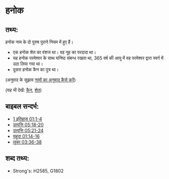 # हनोक #

## तथ्य: ##

हनोक नाम के दो पुरुष पुराने नियम में हुए हैं।

* एक हनोक शेत का वंशज था। वह नूह का परदादा था।
* यह हनोक परमेश्वर के साथ घनिष्ठ संबन्ध रखता था, 365 वर्ष की आयु में वह परमेश्वर द्वारा स्वर्ग में उठा लिया गया था।
* दूसरा हनोक कैन का पुत्र था।

(अनुवाद के सुझाव [नामों का अनुवाद कैसे करें](rc://hi/ta/man/translate/translate-names))

(यह भी देखें: [कैन](../names/cain.md), [शेत](../names/seth.md))

## बाइबल सन्दर्भ: ##

* [1 इतिहास 01:1-4](rc://hi/tn/help/1ch/01/01)
* [उत्पत्ति 05:18-20](rc://hi/tn/help/gen/05/18)
* [उत्पत्ति 05:21-24](rc://hi/tn/help/gen/05/21)
* [यहूदा 01:14-16](rc://hi/tn/help/jud/01/14)
* [लूका 03:36-38](rc://hi/tn/help/luk/03/36)

## शब्द तथ्य: ##

* Strong's: H2585, G1802
